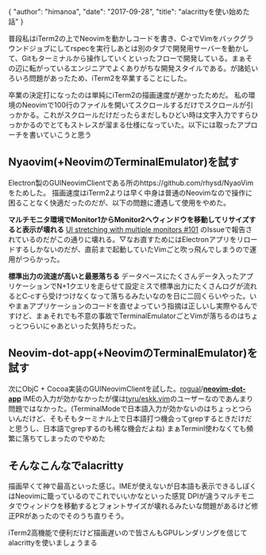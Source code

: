 {
   "author": "himanoa",
   "date": "2017-09-28",
   "title": "alacrittyを使い始めた話"
}

普段私はiTerm2の上でNeovimを動かしコードを書き、C-zでVimをバックグラウンドジョブにしてrspecを実行しあとは別のタブで開発用サーバーを動かして、Gitもターミナルから操作していくといったフローで開発している。まぁその辺に転がっているエンジニアでよくありがちな開発スタイルである。が諸処いろいろ問題があったため、iTerm2を卒業することにした。

卒業の決定打になったのは単純にiTerm2の描画速度が遅かったためだ。
私の環境のNeovimで100行のファイルを開いてスクロールするだけでスクロールが引っかかる。これがスクロールだけだったらまだしもひどい時は文字入力ですらひっかかるのでとてもストレスが溜まる仕様になっていた。以下には取ったアプローチを書いていこうと思う

## Nyaovim(+NeovimのTerminalEmulator)を試す

Electron製のGUINeovimClientである所のhttps://github.com/rhysd/NyaoVim をためした。
描画速度はiTerm2よりは早く中身は普通のNeovimなので操作に困ることなく快適だったのだが、以下の問題に遭遇して使用をやめた。

**マルチモニタ環境でMonitor1からMonitor2へウィンドウを移動してリサイズすると表示が壊れる**
[UI stretching with multiple monitors #101](https://github.com/rhysd/NyaoVim/issues/101) のIssueで報告されているのだがこの通りに壊れる。▽なお直すためにはElectronアプリをリロードするしかないのだが、直前まで起動していたVimごと吹っ飛んでしまうので運用がつらかった。

**標準出力の流速が高いと最悪落ちる**
データベースにたくさんデータ入ったアプリケーションでN+1クエリを走らせて設定ミスで標準出力にたくさんログが流れるとC-cすら受けつけなくなって落ちるみたいなのを日に二回くらいやった。いやまぁアプリケーションのコードを直せよっていう指摘は正しいし実際やるんですけど、まぁそれでも不意の事故でTerminalEmulatorごとVimが落ちるのはちょっとつらいにゃあといった気持ちだった。


## Neovim-dot-app(+NeovimのTerminalEmulator)を試す

次にObjC + Cocoa実装のGUINeovimClientを試した。[rogual](https://github.com/rogual)/[**neovim-dot-app**](https://github.com/rogual/neovim-dot-app)
IMEの入力が効かなかったが僕は[tyru/eskk.vim](https://github.com/tyru/eskk.vim)のユーザーなのであんまり問題ではなかった。(TerminalModeで日本語入力が効かないのはちょっとつらいんだけど、そもそもターミナル上で日本語打つ機会ってgrepするときだけだと思うし、日本語でgrepするのも稀な機会だよね)
まぁTerminl使わなくても頻繁に落ちてしまったのでやめた


## そんなこんなでalacritty

描画早くて神で最高といった感じ。IMEが使えないが日本語も表示できるしぼくはNeovimに籠っているのでこれでいいかなといった感覚
DPIが違うマルチモニタでウィンドウを移動するとフォントサイズが壊れるみたいな問題があるけど修正PRがあったのでそのうち直りそう。

iTerm2高機能で便利だけど描画遅いので皆さんもGPUレンダリングを信じてalacrittyを使いましょうまる


